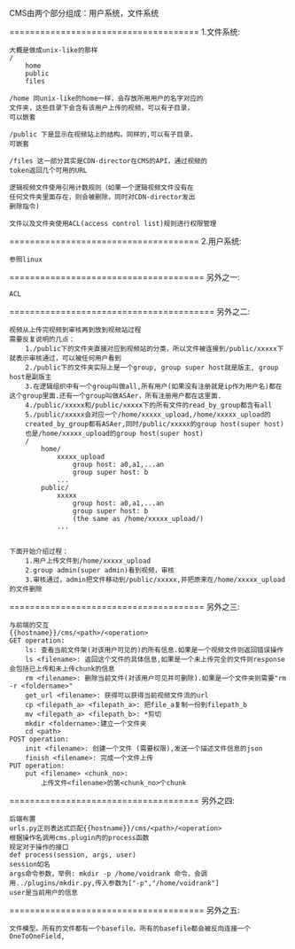 CMS由两个部分组成：用户系统，文件系统

=====================================
1.文件系统:

    大概是做成unix-like的那样
    /
        home
        public
        files

    /home 同unix-like的home一样，会存放所用用户的名字对应的
    文件夹，这些目录下会含有该用户上传的视频，可以有子目录，
    可以嵌套

    /public 下是显示在视频站上的结构。同样的,可以有子目录，
    可嵌套

    /files 这一部分其实是CDN-director在CMS的API，通过视频的
    token返回几个可用的URL

    逻辑视频文件使用引用计数规则（如果一个逻辑视频文件没有在
    任何文件夹里面存在，则会被删除，同时对CDN-director发出
    删除指令)
    
    文件以及文件夹使用ACL(access control list)规则进行权限管理

=====================================
2.用户系统:

	参照linux
		    	
======================================
另外之一:

	ACL
	
========================================
另外之二:
	
	视频从上传完视频到审核再到放到视频站过程
	需要反复说明的几点：
		1./public下的文件夹直接对应到视频站的分类，所以文件被连接到/public/xxxxx下就表示审核通过，可以被任何用户看到
		2./public下的文件夹实际上是一个group, group super host就是版主, group host是副版主
		3.在逻辑组织中有一个group叫做all,所有用户(如果没有注册就是ip作为用户名)都在这个group里面.还有一个group叫做ASAer，所有注册用户都在这里面.
		4./public/xxxxx和/public/xxxxx下的所有文件的read_by_group都含有all
		5./public/xxxxx会对应一个/home/xxxxx_upload,/home/xxxxx_upload的
		created_by_group都有ASAer,同时/public/xxxxx的group host(super host)
		也是/home/xxxxx_upload的group host(super host)
		/
			home/
				xxxxx_upload
					group host: a0,a1,...an
					group super host: b
				...
			public/
				xxxxx
					group host: a0,a1,...an
					group super host: b
					(the same as /home/xxxxx_upload/)
				...
			

	下面开始介绍过程：
		1.用户上传文件到/home/xxxxx_upload
		2.group admin(super admin)看到视频，审核
		3.审核通过，admin把文件移动到/public/xxxxx,并把原来在/home/xxxxx_upload的文件删除
		
======================================
另外之三:
	
	与前端的交互
	{{hostname}}/cms/<path>/<operation>
	GET operation:
		ls: 查看当前文件架(对该用户可见的)的所有信息.如果是一个视频文件则返回错误操作
		ls <filename>: 返回这个文件的具体信息,如果是一个未上传完全的文件则response会包括已上传和未上传chunk的信息
		rm <filename>: 删除当前文件(对该用户可见并可删除).如果是一个文件夹则需要"rm -r <foldername>"
		get_url <filename>: 获得可以获得当前视频文件流的url
		cp <filepath_a> <filepath_a>: 把file_a复制一份到filepath_b
		mv <filepath_a> <filepath_b>: *剪切
		mkdir <foldername>:建立一个文件夹 
		cd <path>
	POST operation:
		init <filename>: 创建一个文件	(需要权限),发送一个描述文件信息的json
		finish <filename>: 完成一个文件上传
	PUT operation:
		put <filename> <chunk_no>:
			上传文件<filename>的第<chunk_no>个chunk
	
=====================================
另外之四:

	后端布置
	urls.py正则表达式匹配{{hostname}}/cms/<path>/<operation>
	根据操作名调用cms.plugin内的process函数
	规定对于操作的接口
	def process(session, args, user)
	session如名
	args命令参数，举例: mkdir -p /home/voidrank 命令，会调用../plugins/mkdir.py,传入参数为["-p","/home/voidrank"]
	user是当前用户的信息
	
======================================
另外之五:

	文件模型。所有的文件都有一个basefile。所有的basefile都会被反向连接一个OneToOneField,